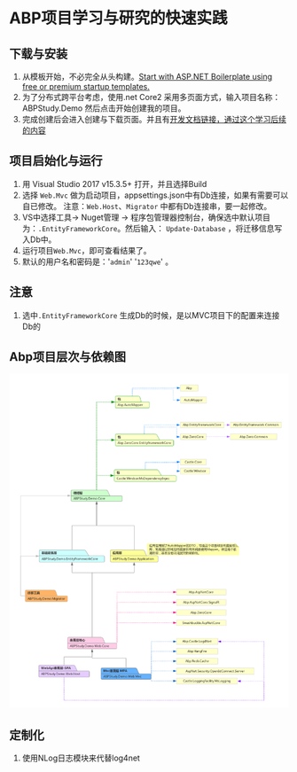 # ABP项目学习与研究的快速实践

##  下载与安装
 1. 从模板开始，不必完全从头构建。[Start with ASP.NET Boilerplate using free or premium startup templates.](https://aspnetboilerplate.com/Templates)                
 1. 为了分布式跨平台考虑，使用.net Core2 采用多页面方式，输入项目名称：ABPStudy.Demo 然后点击开始创建我的项目。
 1. 完成创建后会进入创建与下载页面。并且有[开发文档链接，通过这个学习后续的内容](https://aspnetboilerplate.com/Pages/Documents/Zero/Startup-Template-Core)

## 项目启始化与运行
1. 用 Visual Studio 2017 v15.3.5+ 打开，并且选择Build
1. 选择 ``Web.Mvc`` 做为启动项目，appsettings.json中有Db连接，如果有需要可以自已修改。 注意：``Web.Host``、``Migrator`` 中都有Db连接串，要一起修改。 
1. VS中选择工具-> Nuget管理 -> 程序包管理器控制台，确保选中默认项目为：``.EntityFrameworkCore``。然后输入： ``Update-Database`` ，将迁移信息写入Db中。
1. 运行项目``Web.Mvc``，即可查看结果了。
1. 默认的用户名和密码是：'`admin`'   '`123qwe`' 。 

## 注意
1. 选中``.EntityFrameworkCore`` 生成Db的时候，是以MVC项目下的配置来连接Db的


## Abp项目层次与依赖图

![Abp项目层次与依赖图](doc/ABP项目依赖图.png)


## 定制化
1. 使用NLog日志模块来代替log4net








